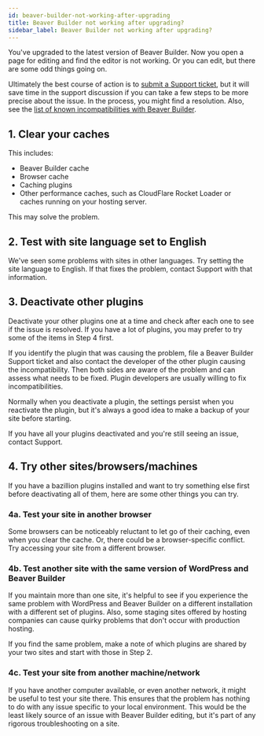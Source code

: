 ```yaml
---
id: beaver-builder-not-working-after-upgrading
title: Beaver Builder not working after upgrading?
sidebar_label: Beaver Builder not working after upgrading?
---
```


You've upgraded to the latest version of Beaver Builder. Now you open a page
for editing and find the editor is not working. Or you can edit, but there are
some odd things going on.

Ultimately the best course of action is to [submit a Support ticket](https://www.wpbeaverbuilder.com/beaver-builder-support/), but it will save time in the support discussion if you can take a few steps to be more
precise about the issue. In the process, you might find a resolution. Also,
see the [list of known incompatibilities with
Beaver Builder](/beaver-builder/troubleshooting/debugging/known-beaver-builder-incompatibilities.md).

## 1. Clear your caches

This includes:

  * Beaver Builder cache
  * Browser cache
  * Caching plugins
  * Other performance caches, such as CloudFlare Rocket Loader or caches running on your hosting server.

This may solve the problem.

## 2. Test with site language set to English

We've seen some problems with sites in other languages. Try setting the site
language to English. If that fixes the problem, contact Support with that
information.

## 3. Deactivate other plugins

Deactivate your other plugins one at a time and check after each one to see if
the issue is resolved. If you have a lot of plugins, you may prefer to try
some of the items in Step 4 first.

If you identify the plugin that was causing the problem, file a Beaver Builder
Support ticket and also contact the developer of the other plugin causing the
incompatibility. Then both sides are aware of the problem and can assess what
needs to be fixed. Plugin developers are usually willing to fix
incompatibilities.

Normally when you deactivate a plugin, the settings persist when you
reactivate the plugin, but it's always a good idea to make a backup of your
site before starting.

If you have all your plugins deactivated and you're still seeing an issue,
contact Support.

## 4. Try other sites/browsers/machines

If you have a bazillion plugins installed and want to try something else first
before deactivating all of them, here are some other things you can try.

### 4a. Test your site in another browser

Some browsers can be noticeably reluctant to let go of their caching, even
when you clear the cache. Or, there could be a browser-specific conflict. Try
accessing your site from a different browser.

### 4b. Test another site with the same version of WordPress and Beaver Builder

If you maintain more than one site, it's helpful to see if you experience the
same problem with WordPress and Beaver Builder on a different installation
with a different set of plugins. Also, some staging sites offered by hosting
companies can cause quirky problems that don't occur with production hosting.

If you find the same problem, make a note of which plugins are shared by your
two sites and start with those in Step 2.

### 4c. Test your site from another machine/network

If you have another computer available, or even another network, it might be
useful to test your site there. This ensures that the problem has nothing to
do with any issue specific to your local environment. This would be the least
likely source of an issue with Beaver Builder editing, but it's part of any
rigorous troubleshooting on a site.
